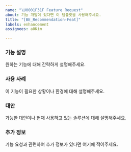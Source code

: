 ```yaml
---
name: "\U0001F31F Feature Request"
about: 기능 개발이 있다면 이 템플릿을 사용해주세요.
title: "[BE_Recommendation-Feat]"
labels: enhancement
assignees: a0Kim

---
```


### 기능 설명
원하는 기능에 대해 간략하게 설명해주세요.

### 사용 사례
이 기능이 필요한 상황이나 환경에 대해 설명해주세요.

### 대안
가능한 대안이나 현재 사용하고 있는 솔루션에 대해 설명해주세요.

### 추가 정보
기능 요청과 관련하여 추가 정보가 있다면 여기에 적어주세요.
